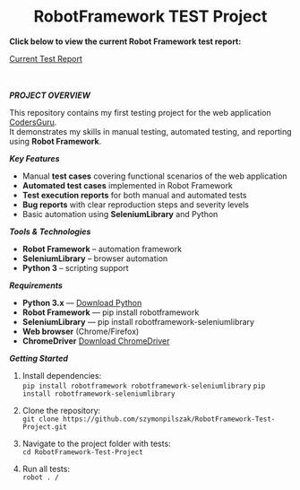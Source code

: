 <h1 align="center">RobotFramework TEST Project</h1>

**Click below to view the current Robot Framework test report:**

[Current Test Report](https://szymonpilszak.github.io/RobotFramework-Test-Project/Test_reports/report.html)
<br>
<br>
<br>


***PROJECT OVERVIEW***

This repository contains my first testing project for the web application [CodersGuru](https://tester.codersguru.pl/).  
It demonstrates my skills in manual testing, automated testing, and reporting using **Robot Framework**.

***Key Features***
- Manual **test cases** covering functional scenarios of the web application
- **Automated test cases** implemented in Robot Framework
- **Test execution reports** for both manual and automated tests
- **Bug reports** with clear reproduction steps and severity levels
- Basic automation using **SeleniumLibrary** and Python


***Tools & Technologies***
- **Robot Framework** – automation framework
- **SeleniumLibrary** – browser automation
- **Python 3** – scripting support

***Requirements***
- **Python 3.x** — [Download Python](https://www.python.org/downloads/)
- **Robot Framework** — pip install robotframework
- **SeleniumLibrary** — pip install robotframework-seleniumlibrary
- **Web browser** (Chrome/Firefox)
- **ChromeDriver** [Download ChromeDriver](https://googlechromelabs.github.io/chrome-for-testing/#stable)

***Getting Started***
1. Install dependencies:  
   `pip install robotframework robotframework-seleniumlibrary`
   `pip install robotframework-seleniumlibrary`

2. Clone the repository:  
   `git clone https://github.com/szymonpilszak/RobotFramework-Test-Project.git`
   
3. Navigate to the project folder with tests:  
   `cd RobotFramework-Test-Project`
   
5. Run all tests:  
   `robot . /`  

